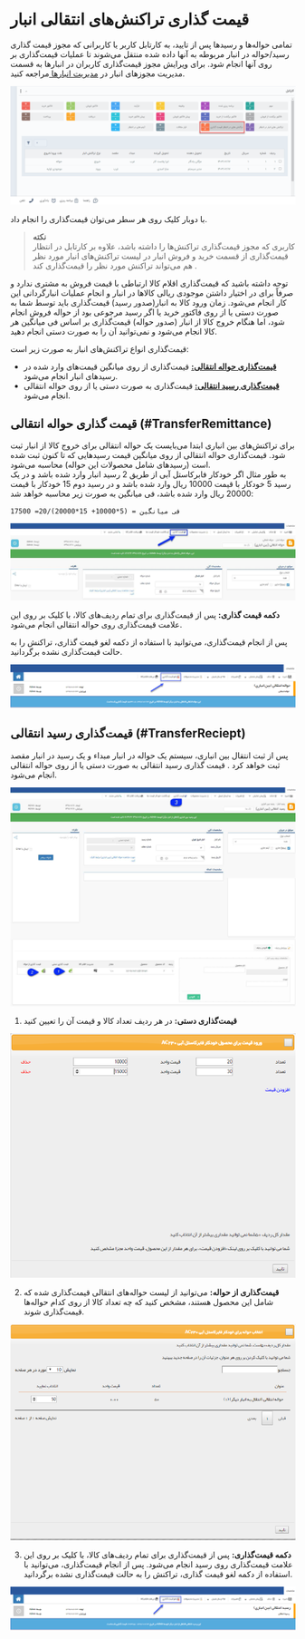 # قیمت گذاری تراکنش‌های انتقالی انبار
تمامی حواله‌ها و رسیدها پس از تایید، به کارتابل کاربر یا کاربرانی که مجوز قیمت گذاری رسید/حواله در انبار مربوطه به آنها داده شده منتقل می‌شوند تا عملیات قیمت‌گذاری بر روی آنها انجام شود. برای ویرایش مجوز قیمت‌گذاری کاربران در انبارها به قسمت مدیریت مجوزهای انبار در [مدیریت انبارها ](https://github.com/1stco/PayamGostarDocs/blob/master/Help/Settings/Warehouse-management/Warehouse-management.md)مراجعه کنید.

![کارتابل در انتظار قیمت‌گذاری انبار](./Images/Pricingcartable_2.8.3.png)

با دوبار کلیک روی هر سطر می‌توان قیمت‌گذاری را انجام داد.

> **نکته**<br>
کاربری که مجوز قیمت‌گذاری تراکنش‌ها را داشته باشد، علاوه بر کارتابل در انتظار قیمت‌گذاری از قسمت خرید و فروش انبار در لیست تراکنش‌های انبار مورد نظر هم می‌تواند تراکنش مورد نظر را قیمت‌گذاری کند .

 توجه داشته باشید که قیمت‌گذاری اقلام کالا ارتباطی با قیمت فروش به مشتری ندارد و صرفاً برای در اختیار داشتن موجودی ریالی کالاها در انبار و انجام عملیات انبارگردانی این کار انجام می‌شود. زمان ورود کالا به انبار(صدور رسید) قیمت‌گذاری باید توسط شما به صورت دستی یا از روی فاکتور خرید یا اگر رسید مرجوعی بود از حواله فروش انجام شود، اما هنگام خروج کالا از انبار (صدور حواله) قیمت‌گذاری بر اساس فی میانگین هر کالا انجام می‌شود و نمی‌توانید آن را به صورت دستی انجام دهید.

قیمت‌گذاری‌ انواع تراکنش‌های انبار به صورت زیر است:

- [**قیمت‌گذاری حواله انتقالی:**](#TransferRemittance)  قیمت‌گذاری از روی میانگین قیمت‌های وارد شده در رسیدهای انبار انجام می‌شود.
- [**قیمت‌گذاری رسید انتقالی:**](#TransferReciept) قیمت‌گذاری به صورت دستی یا از روی حواله انتقالی انجام می‌شود.

## قیمت گذاری حواله انتقالی (#TransferRemittance)
برای تراکنش‌های بین انباری ابتدا می‌بایست یک حواله انتقالی برای خروج کالا از انبار ثبت شود.
 قیمت‌گذاری حواله انتقالی از روی میانگین قیمت رسیدهایی که تا کنون ثبت شده است (رسیدهای شامل محصولات این حواله) محاسبه می‌شود.<br>
به طور مثال اگر خودکار فابرکاستل آبی از طریق 2 رسید انبار وارد شده باشد و در یک رسید 5 خودکار با قیمت 10000 ریال وارد شده باشد و در رسید دوم 15 خودکار با قیمت 20000 ریال وارد شده باشد، فی میانگین به صورت زیر محاسبه خواهد شد:

	فی میانگین = (5*10000+ 15*20000)/20= 17500 

![دکمه قیمت‌گذاری](./Images/transfer-warehouse-reciept.jpg)

**دکمه قیمت گذاری:** پس از قیمت‌گذاری برای تمام ردیف‌های کالا، با کلیک بر روی این علامت قیمت‌گذاری روی حواله انتقالی انجام می‌شود.

پس از انجام قیمت‌گذاری، می‌توانید با استفاده از دکمه لغو قیمت گذاری، تراکنش را به حالت قیمت‌گذاری نشده برگردانید.

![دکمه لغو قیمت‌گذاری](./Images/TransferReciept2.png)

## قیمت‌گذاری رسید انتقالی (#TransferReciept)
پس از ثبت انتقال بین انباری، سیستم یک حواله در انبار مبداء و یک رسید در انبار مقصد ثبت خواهد کرد .
قیمت گذاری رسید انتقالی به صورت دستی یا از روی حواله انتقالی انجام می‌شود.

![قیمت‌گذاری رسید انتقالی](./Images/TransferBetweenWarehouses1.jpg)

1. **قیمت‌گذاری دستی:** در هر ردیف تعداد کالا و قیمت آن را تعیین کنید

![قیمت‌گذاری دستی رسید انتقالی](./Images/TransferReciept3.png)

2. **قیمت‌گذاری از حواله:** می‌توانید از لیست حواله‌های انتقالی قیمت‌گذاری شده که شامل این محصول هستند، مشخص کنید که چه تعداد کالا از روی کدام حواله‌ها قیمت‌گذاری شوند.

![قیمت‌گذاری از حواله رسید انتقالی](./Images/TransferReciept-manual-pricing.png)

3. **دکمه قیمت‌گذاری:** پس از قیمت‌گذاری برای تمام ردیف‌های کالا، با کلیک بر روی این علامت قیمت‌گذاری روی رسید انجام می‌شود.
 پس از انجام قیمت‌گذاری، می‌توانید با استفاده از دکمه لغو قیمت گذاری، تراکنش را به حالت قیمت‌گذاری نشده برگردانید.

![دکمه قیمت گذاری در رسید انتقالی](./Images/TransferReciept-pricing.png)
